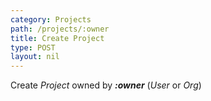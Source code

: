 ```yaml
---
category: Projects
path: /projects/:owner
title: Create Project
type: POST
layout: nil
---
```


Create *Project* owned by ***:owner*** (*User* or *Org*)